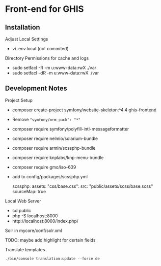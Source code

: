 Front-end for GHIS
==================

Installation
------------
Adjust Local Settings

- vi .env.local (not commited)

Directory Permissions for cache and logs

- sudo setfacl -R -m u:www-data:rwX ./var
- sudo setfacl -dR -m u:www-data:rwX ./var


Development Notes
-----------------
Project Setup

- composer create-project symfony/website-skeleton:^4.4 ghis-frontend
- Remove ``"symfony/orm-pack": "*"``
- composer require symfony/polyfill-intl-messageformatter
- composer require nelmio/solarium-bundle
- composer require armin/scssphp-bundle
- composer require knplabs/knp-menu-bundle
- composer require gmo/iso-639

- add to config/packages/scssphp.yml

  scssphp:
    assets:
        "css/base.css":
            src: "public/assets/scss/base.scss"
            sourceMap: true


Local Web Server
- cd public
- php -S localhost:8000
- http://localhost:8000/index.php/

Solr
in mycore/conf/solr.xml
  <!-- Only enabled in the "schemaless" data-driven example (assuming the client
       does not know what fields may be searched) because it's very expensive to index everything twice. -->
  <!-- <copyField source="*" dest="_text_"/> -->
  <copyField source="*_s" dest="_text_"/>
  <copyField source="*_ss" dest="_text_"/>
  <copyField source="*_t" dest="_text_"/>

TODO: maybe add highlight for certain fields
  <!--
  <copyField source="description_s" dest="highlight"/>
  <copyField source="text_t" dest="highlight"/>
  -->


Translate templates

    ./bin/console translation:update --force de
